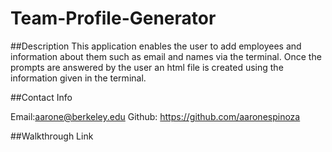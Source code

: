 # Team-Profile-Generator

##Description
This application enables the user to add employees and information about them such as email and names via the terminal. Once the prompts are answered by the user an html file is created using the information given in the terminal.

##Contact Info

Email:aarone@berkeley.edu
Github: https://github.com/aaronespinoza

##Walkthrough Link
